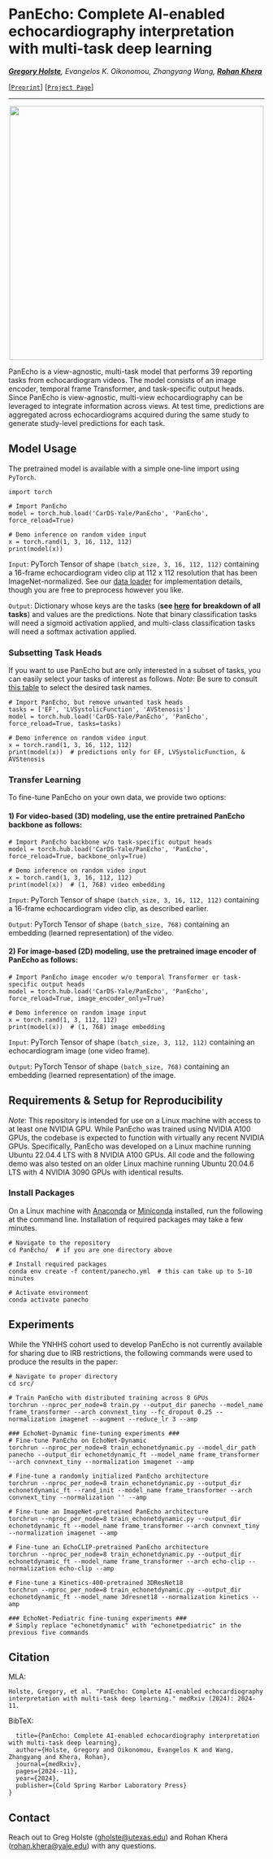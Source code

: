 # PanEcho: Complete AI-enabled echocardiography interpretation with multi-task deep learning

*[**Gregory Holste**](https://gholste.me), Evangelos K. Oikonomou, Zhangyang Wang, [**Rohan Khera**](https://www.cards-lab.org/rohan-khera)*

[[`Preprint`](https://www.medrxiv.org/content/10.1101/2024.11.16.24317431v1)] [[`Project Page`](https://www.cards-lab.org/panecho)]

-----

<p align=center>
    <img src=content/panecho.png height=500>
</p>

PanEcho is a view-agnostic, multi-task model that performs 39 reporting tasks from echocardiogram videos. The model consists of an image encoder, temporal frame Transformer, and task-specific output heads. Since PanEcho is view-agnostic, multi-view echocardiography can be leveraged to integrate information across views. At test time, predictions are aggregated across echocardiograms acquired during the same study to generate study-level predictions for each task.

## Model Usage

The pretrained model is available with a simple one-line import using `PyTorch`.
```
import torch

# Import PanEcho
model = torch.hub.load('CarDS-Yale/PanEcho', 'PanEcho', force_reload=True)

# Demo inference on random video input
x = torch.rand(1, 3, 16, 112, 112)
print(model(x))
```

`Input`: PyTorch Tensor of shape `(batch_size, 3, 16, 112, 112)` containing a 16-frame echocardiogram video clip at 112 x 112 resolution that has been ImageNet-normalized. See our [data loader](https://github.com/CarDS-Yale/PanEcho/blob/34f611db51fd78f6bb1f7a6ef7ab59736afda1d2/src/dataset.py#L389) for implementation details, though you are free to preprocess however you like.

`Output`: Dictionary whose keys are the tasks (**see [here](https://github.com/CarDS-Yale/PanEcho/blob/main/content/tasks.md) for breakdown of all tasks**) and values are the predictions. Note that binary classification tasks will need a sigmoid activation applied, and multi-class classification tasks will need a softmax activation applied.

### Subsetting Task Heads

If you want to use PanEcho but are only interested in a subset of tasks, you can easily select your tasks of interest as follows. *Note*: Be sure to consult [this table](https://github.com/CarDS-Yale/PanEcho/blob/main/content/tasks.md) to select the desired task names.
```
# Import PanEcho, but remove unwanted task heads
tasks = ['EF', 'LVSystolicFunction', 'AVStenosis']
model = torch.hub.load('CarDS-Yale/PanEcho', 'PanEcho', force_reload=True, tasks=tasks)

# Demo inference on random video input
x = torch.rand(1, 3, 16, 112, 112)
print(model(x))  # predictions only for EF, LVSystolicFunction, & AVStenosis
```

### Transfer Learning

To fine-tune PanEcho on your own data, we provide two options:

#### 1) For video-based (3D) modeling, use the entire pretrained PanEcho backbone as follows:
```
# Import PanEcho backbone w/o task-specific output heads
model = torch.hub.load('CarDS-Yale/PanEcho', 'PanEcho', force_reload=True, backbone_only=True)

# Demo inference on random video input
x = torch.rand(1, 3, 16, 112, 112)
print(model(x))  # (1, 768) video embedding
```

`Input`: PyTorch Tensor of shape `(batch_size, 3, 16, 112, 112)` containing a 16-frame echocardiogram video clip, as described earlier.

`Output`: PyTorch Tensor of shape `(batch_size, 768)` containing an embedding (learned representation) of the video.

#### 2) For image-based (2D) modeling, use the pretrained image encoder of PanEcho as follows:
```
# Import PanEcho image encoder w/o temporal Transformer or task-specific output heads
model = torch.hub.load('CarDS-Yale/PanEcho', 'PanEcho', force_reload=True, image_encoder_only=True)

# Demo inference on random image input
x = torch.rand(1, 3, 112, 112)
print(model(x))  # (1, 768) image embedding
```

`Input`: PyTorch Tensor of shape `(batch_size, 3, 112, 112)` containing an echocardiogram image (one video frame).

`Output`: PyTorch Tensor of shape `(batch_size, 768)` containing an embedding (learned representation) of the image.

## Requirements & Setup for Reproducibility

*Note*: This repository is intended for use on a Linux machine with access to at least one NVIDIA GPU. While PanEcho was trained using NVIDIA A100 GPUs, the codebase is expected to function with virtually any recent NVIDIA GPUs. Specifically, PanEcho was developed on a Linux machine running Ubuntu 22.04.4 LTS with 8 NVIDIA A100 GPUs. All code and the following demo was also tested on an older Linux machine running Ubuntu 20.04.6 LTS with 4 NVIDIA 3090 GPUs with identical results.

### Install Packages
On a Linux machine with [Anaconda](https://docs.anaconda.com/) or [Miniconda](https://docs.anaconda.com/miniconda/) installed, run the following at the command line. Installation of required packages may take a few minutes.
```
# Navigate to the repository
cd PanEcho/  # if you are one directory above

# Install required packages
conda env create -f content/panecho.yml  # this can take up to 5-10 minutes

# Activate environment
conda activate panecho
```

## Experiments

While the YNHHS cohort used to develop PanEcho is not currently available for sharing due to IRB restrictions, the following commands were used to produce the results in the paper:

```
# Navigate to proper directory
cd src/

# Train PanEcho with distributed training across 8 GPUs
torchrun --nproc_per_node=8 train.py --output_dir panecho --model_name frame_transformer --arch convnext_tiny --fc_dropout 0.25 --normalization imagenet --augment --reduce_lr 3 --amp

### EchoNet-Dynamic fine-tuning experiments ###
# Fine-tune PanEcho on EchoNet-Dynamic
torchrun --nproc_per_node=8 train_echonetdynamic.py --model_dir_path panecho --output_dir echonetdynamic_ft --model_name frame_transformer --arch convnext_tiny --normalization imagenet --amp

# Fine-tune a randomly initialized PanEcho architecture
torchrun --nproc_per_node=8 train_echonetdynamic.py --output_dir echonetdynamic_ft --rand_init --model_name frame_transformer --arch convnext_tiny --normalization '' --amp

# Fine-tune an ImageNet-pretrained PanEcho architecture
torchrun --nproc_per_node=8 train_echonetdynamic.py --output_dir echonetdynamic_ft --model_name frame_transformer --arch convnext_tiny --normalization imagenet --amp

# Fine-tune an EchoCLIP-pretrained PanEcho architecture
torchrun --nproc_per_node=8 train_echonetdynamic.py --output_dir echonetdynamic_ft --model_name frame_transformer --arch echo-clip --normalization echo-clip --amp

# Fine-tune a Kinetics-400-pretrained 3DResNet18
torchrun --nproc_per_node=8 train_echonetdynamic.py --output_dir echonetdynamic_ft --model_name 3dresnet18 --normalization kinetics --amp

### EchoNet-Pediatric fine-tuning experiments ###
# Simply replace "echonetdynamic" with "echonetpediatric" in the previous five commands
```

## Citation

MLA:
```
Holste, Gregory, et al. "PanEcho: Complete AI-enabled echocardiography interpretation with multi-task deep learning." medRxiv (2024): 2024-11.
```

BibTeX:
```@article{holste2024panecho,
  title={PanEcho: Complete AI-enabled echocardiography interpretation with multi-task deep learning},
  author={Holste, Gregory and Oikonomou, Evangelos K and Wang, Zhangyang and Khera, Rohan},
  journal={medRxiv},
  pages={2024--11},
  year={2024},
  publisher={Cold Spring Harbor Laboratory Press}
}
```

## Contact

Reach out to Greg Holste (gholste@utexas.edu) and Rohan Khera (rohan.khera@yale.edu) with any questions.
